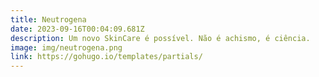 ```yaml
---
title: Neutrogena
date: 2023-09-16T00:04:09.681Z
description: Um novo SkinCare é possível. Não é achismo, é ciência.
image: img/neutrogena.png
link: https://gohugo.io/templates/partials/
---
```

